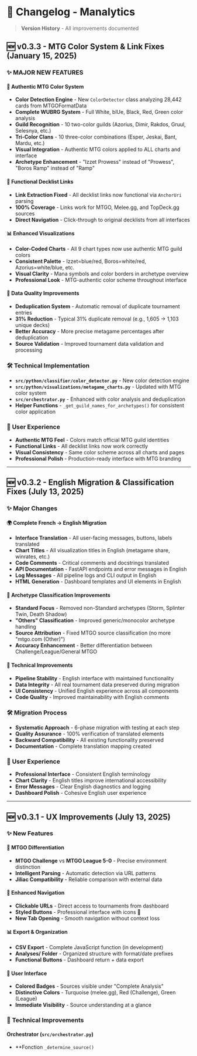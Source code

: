 # 📝 Changelog - Manalytics

> **Version History** - All improvements documented

## 🆕 **v0.3.3** - MTG Color System & Link Fixes (January 15, 2025)

### ✨ **MAJOR NEW FEATURES**

#### 🌈 **Authentic MTG Color System**
- **Color Detection Engine** - New `ColorDetector` class analyzing 28,442 cards from MTGOFormatData
- **Complete WUBRG System** - Full White, blUe, Black, Red, Green color analysis
- **Guild Recognition** - 10 two-color guilds (Azorius, Dimir, Rakdos, Gruul, Selesnya, etc.)
- **Tri-Color Clans** - 10 three-color combinations (Esper, Jeskai, Bant, Mardu, etc.)
- **Visual Integration** - Authentic MTG colors applied to ALL charts and interface
- **Archetype Enhancement** - "Izzet Prowess" instead of "Prowess", "Boros Ramp" instead of "Ramp"

#### 🔗 **Functional Decklist Links**
- **Link Extraction Fixed** - All decklist links now functional via `AnchorUri` parsing
- **100% Coverage** - Links work for MTGO, Melee.gg, and TopDeck.gg sources
- **Direct Navigation** - Click-through to original decklists from all interfaces

#### 📊 **Enhanced Visualizations**
- **Color-Coded Charts** - All 9 chart types now use authentic MTG guild colors
- **Consistent Palette** - Izzet=blue/red, Boros=white/red, Azorius=white/blue, etc.
- **Visual Clarity** - Mana symbols and color borders in archetype overview
- **Professional Look** - MTG-authentic color scheme throughout interface

#### 🎯 **Data Quality Improvements**
- **Deduplication System** - Automatic removal of duplicate tournament entries
- **31% Reduction** - Typical 31% duplicate removal (e.g., 1,605 → 1,103 unique decks)
- **Better Accuracy** - More precise metagame percentages after deduplication
- **Source Validation** - Improved tournament data validation and processing

### 🛠️ **Technical Implementation**
- **`src/python/classifier/color_detector.py`** - New color detection engine
- **`src/python/visualizations/metagame_charts.py`** - Updated with MTG color system
- **`src/orchestrator.py`** - Enhanced with color analysis and deduplication
- **Helper Functions** - `_get_guild_names_for_archetypes()` for consistent color application

### 🎨 **User Experience**
- **Authentic MTG Feel** - Colors match official MTG guild identities
- **Functional Links** - All decklist links now work correctly
- **Visual Consistency** - Same color scheme across all charts and pages
- **Professional Polish** - Production-ready interface with MTG branding

---

## 🆕 **v0.3.2** - English Migration & Classification Fixes (July 13, 2025)

### ✨ **Major Changes**

#### 🌍 **Complete French → English Migration**
- **Interface Translation** - All user-facing messages, buttons, labels translated
- **Chart Titles** - All visualization titles in English (metagame share, winrates, etc.)
- **Code Comments** - Critical comments and docstrings translated
- **API Documentation** - FastAPI endpoints and error messages in English
- **Log Messages** - All pipeline logs and CLI output in English
- **HTML Generation** - Dashboard templates and UI elements in English

#### 🎯 **Archetype Classification Improvements**
- **Standard Focus** - Removed non-Standard archetypes (Storm, Splinter Twin, Death Shadow)
- **"Others" Classification** - Improved generic/monocolor archetype handling
- **Source Attribution** - Fixed MTGO source classification (no more "mtgo.com (Other)")
- **Accuracy Enhancement** - Better differentiation between Challenge/League/General MTGO

#### 🔧 **Technical Improvements**
- **Pipeline Stability** - English interface with maintained functionality
- **Data Integrity** - All real tournament data preserved during migration
- **UI Consistency** - Unified English experience across all components
- **Code Quality** - Improved maintainability with English comments

### 🛠️ **Migration Process**
- **Systematic Approach** - 6-phase migration with testing at each step
- **Quality Assurance** - 100% verification of translated elements
- **Backward Compatibility** - All existing functionality preserved
- **Documentation** - Complete translation mapping created

### 🎨 **User Experience**
- **Professional Interface** - Consistent English terminology
- **Chart Clarity** - English titles improve international accessibility
- **Error Messages** - Clear English diagnostics and logging
- **Dashboard Polish** - Cohesive English user experience

---

## 🆕 **v0.3.1** - UX Improvements (July 13, 2025)

### ✨ **New Features**

#### 🎯 **MTGO Differentiation**
- **MTGO Challenge** vs **MTGO League 5-0** - Precise environment distinction
- **Intelligent Parsing** - Automatic detection via URL patterns
- **Jiliac Compatibility** - Reliable comparison with external data

#### 🔗 **Enhanced Navigation**
- **Clickable URLs** - Direct access to tournaments from dashboard
- **Styled Buttons** - Professional interface with icons 🔗
- **New Tab Opening** - Smooth navigation without context loss

#### 📊 **Export & Organization**
- **CSV Export** - Complete JavaScript function (in development)
- **Analyses/ Folder** - Organized structure with format/date prefixes
- **Functional Buttons** - Dashboard return + data export

#### 🎨 **User Interface**
- **Colored Badges** - Sources visible under "Complete Analysis"
- **Distinctive Colors** - Turquoise (melee.gg), Red (Challenge), Green (League)
- **Immediate Visibility** - Source understanding at a glance

### 🔧 **Technical Improvements**

#### **Orchestrator** (`src/orchestrator.py`)
- **Fonction `_determine_source()`
